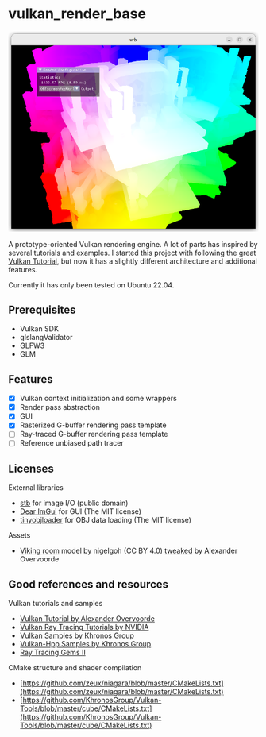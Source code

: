 # vulkan_render_base

![teaser](./docs/imgs/2023-01-06-02-25-57.png)

A prototype-oriented Vulkan rendering engine. A lot of parts has inspired by several tutorials and examples. I started this project with following the great [Vulkan Tutorial](https://vulkan-tutorial.com/), but now it has a slightly different architecture and additional features.

Currently it has only been tested on Ubuntu 22.04.

## Prerequisites

- Vulkan SDK
- glslangValidator
- GLFW3
- GLM

## Features

- [x] Vulkan context initialization and some wrappers
- [x] Render pass abstraction
- [x] GUI
- [x] Rasterized G-buffer rendering pass template
- [ ] Ray-traced G-buffer rendering pass template
- [ ] Reference unbiased path tracer

## Licenses

External libraries
- [stb](https://github.com/nothings/stb) for image I/O (public domain)
- [Dear ImGui](https://github.com/ocornut/imgui) for GUI (The MIT license)
- [tinyobjloader](https://github.com/tinyobjloader/tinyobjloader) for OBJ data loading (The MIT license)

Assets
- [Viking room](https://sketchfab.com/3d-models/viking-room-a49f1b8e4f5c4ecf9e1fe7d81915ad38) model by nigelgoh (CC BY 4.0) [tweaked](https://vulkan-tutorial.com/Loading_models) by Alexander Overvoorde

## Good references and resources

Vulkan tutorials and samples

- [Vulkan Tutorial by Alexander Overvoorde](https://vulkan-tutorial.com/)
- [Vulkan Ray Tracing Tutorials by NVIDIA](https://github.com/nvpro-samples/vk_raytracing_tutorial_KHR)
- [Vulkan Samples by Khronos Group](https://github.com/KhronosGroup/Vulkan-Samples)
- [Vulkan-Hpp Samples by Khronos Group](https://github.com/KhronosGroup/Vulkan-Hpp/tree/master/samples)
- [Ray Tracing Gems II](http://www.realtimerendering.com/raytracinggems/rtg2/)

CMake structure and shader compilation

- [https://github.com/zeux/niagara/blob/master/CMakeLists.txt](https://github.com/zeux/niagara/blob/master/CMakeLists.txt)
- [https://github.com/KhronosGroup/Vulkan-Tools/blob/master/cube/CMakeLists.txt](https://github.com/KhronosGroup/Vulkan-Tools/blob/master/cube/CMakeLists.txt)